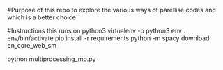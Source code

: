 #Purpose of this repo
to explore the various ways of parellise codes and which is a better choice

#Instructions
this runs on python3
virtualenv -p python3 env
. env/bin/activate
pip install -r requirements
python -m spacy download en_core_web_sm

python multiprocessing_mp.py

